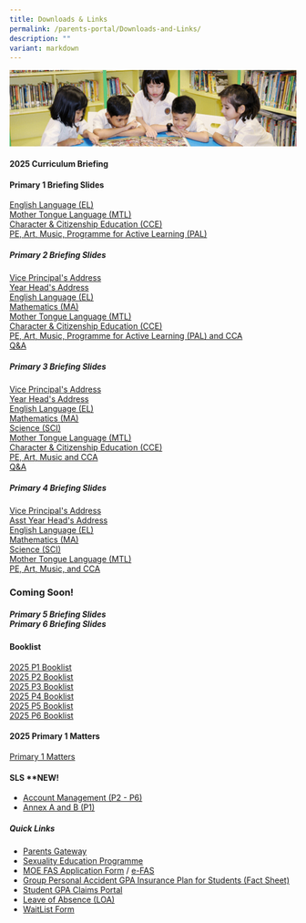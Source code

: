 ```yaml
---
title: Downloads & Links
permalink: /parents-portal/Downloads-and-Links/
description: ""
variant: markdown
---
```

![](/images/banner.gif)

#### **2025 Curriculum Briefing&nbsp;**
#### **Primary 1 Briefing Slides&nbsp;**
[English Language (EL)](/files/2025_P1_EL_Curriculum_Briefing_Slides.pdf)<br>
[Mother Tongue Language (MTL)](/files/2025_P1_MTL_Curriculum_Briefing_Slides.pdf) <br>
[Character &amp; Citizenship Education (CCE)](/files/2025_P1_CCE_Curriculum_Briefing_Slides.pdf)<br>
[PE, Art, Music, Programme for Active Learning (PAL)](/files/2025_P1_PAM_PAL_Curriculum_Briefing_Slides.pdf)<br>


##### **Primary 2 Briefing Slides&nbsp;**
[Vice Principal's Address](/files/2025_P2_VP_Address_Curriculum_Briefing_Slides.pdf)<br>
[Year Head's Address](/files/2025_P2_YH_Address_Curriculum_Briefing_Slides.pdf)<br>
[English Language (EL)](/files/2025_P2_EL_Curriculum_Briefing_Slides.pdf)<br>
[Mathematics (MA)](/files/2025_P2_MA_Curriculum_Briefing_Slides.pdf)<br>
[Mother Tongue Language (MTL)](/files/2025_P2_MTL_Curriculum_Briefing_Slides.pdf) <br>
[Character &amp; Citizenship Education (CCE)](/files/2025_P2_CCE_Curriculum_Briefing_Slides.pdf)<br>
[PE, Art, Music, Programme for Active Learning (PAL) and CCA](/files/2025_P2_PAM_PAL_CCA_Curriculum_Briefing_Slides.pdf)<br>
[Q&amp;A](/files/2025_P2_Q_A.pdf)<br>


##### **Primary 3 Briefing Slides&nbsp;**
[Vice Principal's Address](/files/2025_P3_VP_Address_Curriculum_Briefing_Slides.pdf)<br>
[Year Head's Address](/files/2025_P3_YH_Curriculum_Briefing_Slides.pdf)<br>
[English Language (EL)](/files/2025_P3_EL_Curriculum_Briefing_Slides.pdf)<br>
[Mathematics (MA)](/files/2025_P3_MA_Curriculum_Briefing_Slides.pdf)<br>
[Science (SCI)](/files/2025_P3_SCI_Curriculum_Briefing_Slides.pdf)<br>
[Mother Tongue Language (MTL)](/files/2025_P3_MTL_Curriculum_Briefing_Slides.pdf) <br>
[Character &amp; Citizenship Education (CCE)](/files/2025_P3_CCE_Curriculum_Briefing_Slides.pdf)<br>
[PE, Art, Music and CCA](/files/2025_P3_PAM_CCA_Curriculum_Briefing_Slides.pdf)<br>
[Q&amp;A](/files/2025_P3_Q_A.pdf)<br>


##### **Primary 4 Briefing Slides&nbsp;**
[Vice Principal's Address](/files/2025_P4_VP_Address_Curriculum_Briefing_Slides.pdf)<br>
[Asst Year Head's Address](/files/2025_P4_AYH_Address_Curriculum_Briefing_Slides.pdf)<br>
[English Language (EL)](/files/2025_P4_EL_Curriculum_Briefing_Slides.pdf)<br>
[Mathematics (MA)](/files/2025_P4_MA_Curriculum_Briefing_Slides.pdf)<br>
[Science (SCI)](/files/2025_P4_SCI_Curriculum_Briefing_Slides.pdf)<br>
[Mother Tongue Language (MTL)](/files/2025_P4_MTL_Curriculum_Briefing_Slides.pdf) <br>
[PE, Art, Music, and CCA](/files/2025_P4_PAM_CCA_Curriculum_Briefing_Slides.pdf)<br>


### Coming Soon!
##### **Primary 5 Briefing Slides<br>Primary 6 Briefing Slides&nbsp;**



#### **Booklist&nbsp;**
[2025 P1 Booklist](https://drive.google.com/file/d/1BRBph03Vzti8-f4BLgYKHfnr4ObTi9ku/view?usp=drive_link)<br>
[2025 P2 Booklist](https://drive.google.com/file/d/1M5H8BwSTakkNdRA0_oIIVcuECJ_DAbxO/view?usp=drive_link)<br>
[2025 P3 Booklist](https://drive.google.com/file/d/17O2VfV6hRHOUHFNVHY09i9YArWH8G7bh/view?usp=drive_link)<br>
[2025 P4 Booklist](https://drive.google.com/file/d/1WqwUHNZ2IO6QnAzpbzdt3zXfhpztGzSw/view?usp=drive_link)<br>
[2025 P5 Booklist](https://drive.google.com/file/d/15xujIQpNiD0u1pZByHLl5AXmvqF2BNON/view?usp=drive_link)<br>
[2025 P6 Booklist](https://drive.google.com/file/d/1TVIC5Q2XLsabdRDgCQfhneNuZ-jaOWkv/view?usp=drive_link)<br>

#### **2025 Primary 1 Matters&nbsp;**
[Primary 1 Matters](https://go.gov.sg/jyps2025p1)



#### **SLS&nbsp;\*\*NEW!**

*   [Account Management (P2 - P6)](/files/SLS%20AccountManagement.pdf)
*   [Annex A and B (P1)](/files/2Annex%20A%20and%20B%20for%20SLS_P1.pdf)


##### **Quick Links**

*   [Parents Gateway](/files/parentsgateway.pdf)<br>
*   [Sexuality Education Programme](/departments/CCE/Sexuality-Education-Programme-SEd/)<br>
*   [MOE FAS Application Form](/files/MOE_FAS_Application_Form_2025.pdf) / [e-FAS](https://go.gov.sg/moe-efas)<br>
*   [Group Personal Accident GPA Insurance Plan for Students (Fact Sheet)](/files/Product_Fact_Sheet__Year_2025_.pdf)<br>
*   [Student GPA Claims Portal](https://studentgpa.incomegroupins.com.sg/)<br>
*   [Leave of Absence (LOA)](https://go.gov.sg/jyps-loa)<br>
*   [WaitList Form](https://go.gov.sg/jypswaitlistform)